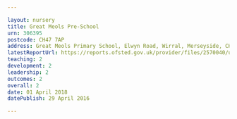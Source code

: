 ```yaml
---

layout: nursery
title: Great Meols Pre-School
urn: 306395
postcode: CH47 7AP
address: Great Meols Primary School, Elwyn Road, Wirral, Merseyside, CH47 7AP
latestReportUrl: https://reports.ofsted.gov.uk/provider/files/2570040/urn/306395.pdf
teaching: 2
development: 2
leadership: 2
outcomes: 2
overall: 2
date: 01 April 2018 
datePublish: 29 April 2016

---
```

